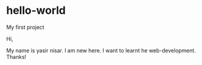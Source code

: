 # hello-world
My first project

Hi,

My name is yasir nisar. I am new here. I want to learnt he web-development. Thanks!


